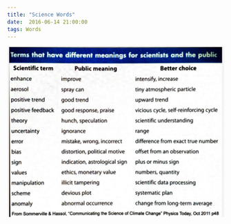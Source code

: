 ```yaml
---
title: "Science Words"
date:  2016-06-14 21:00:00
tags: Words
---
```


![](/assets/img/sci-words.png)